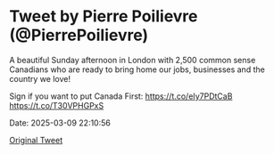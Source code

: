 # Tweet by Pierre Poilievre (@PierrePoilievre)

A beautiful Sunday afternoon in London with 2,500 common sense Canadians who are ready to bring home our jobs, businesses and the country we love!

Sign if you want to put Canada First: https://t.co/eIy7PDtCaB https://t.co/T30VPHGPxS

Date: 2025-03-09 22:10:56

[Original Tweet](https://x.com/PierrePoilievre/status/1898859070519406898)
